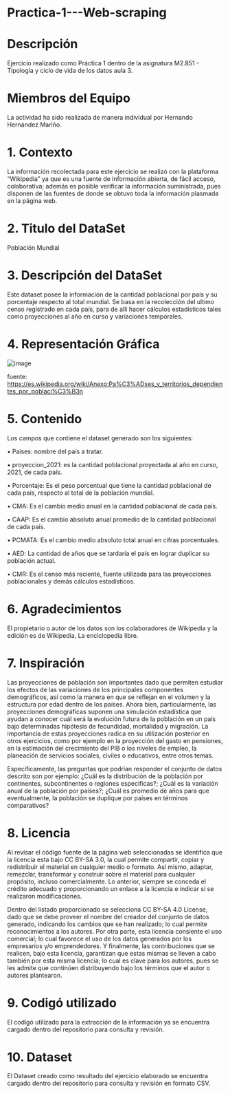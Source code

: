 # Practica-1---Web-scraping

# Descripción 

Ejercicio realizado como Práctica 1 dentro de la asignatura M2.851 - Tipología y ciclo de vida de los datos aula 3.

# Miembros del Equipo 

La actividad ha sido realizada de manera individual por Hernando Hernández Mariño.

# 1. Contexto 

La información recolectada para este ejercicio se realizó con la plataforma “Wikipedia” ya que es una fuente de información abierta, de fácil acceso, colaborativa; además es posible verificar la información suministrada, pues disponen de las fuentes de donde se obtuvo toda la información plasmada en la página web. 

# 2. Titulo del DataSet

Población Mundial 

# 3. Descripción del DataSet

Este dataset posee la información de la cantidad poblacional por país y su porcentaje respecto al total mundial. Se basa en la recolección del ultimo censo registrado en cada país, para de allí hacer cálculos estadísticos tales como proyecciones al año en curso y variaciones temporales. 

# 4. Representación Gráfica

![image](https://user-images.githubusercontent.com/81597670/113203866-2d3e2680-9232-11eb-9173-90e9e2191c38.png)

fuente: https://es.wikipedia.org/wiki/Anexo:Pa%C3%ADses_y_territorios_dependientes_por_poblaci%C3%B3n

# 5. Contenido

Los campos que contiene el dataset generado son los siguientes: 

•	Países: nombre del país a tratar.

•	proyeccion_2021: es la cantidad poblacional proyectada al año en curso, 2021, de cada país.

•	Porcentaje: Es el peso porcentual que tiene la cantidad poblacional de cada país, respecto al total de la población mundial. 

•	CMA: Es el cambio medio anual en la cantidad poblacional de cada país.

•	CAAP: Es el cambio absoluto anual promedio de la cantidad poblacional de cada país. 

•	PCMATA: Es el cambio medio absoluto total anual en cifras porcentuales. 

•	AED: La cantidad de años que se tardaría el país en lograr duplicar su población actual. 

•	CMR: Es el censo más reciente, fuente utilizada para las proyecciones poblacionales y demás cálculos estadísticos. 

# 6. Agradecimientos 

El propietario o autor de los datos son los colaboradores de Wikipedia y la edición es de Wikipedia, La enciclopedia libre.

# 7. Inspiración 

Las proyecciones de población son importantes dado que permiten estudiar los efectos de las variaciones de los principales componentes demográficos, así como la manera en que se reflejan en el volumen y la estructura por edad dentro de los países. Ahora bien, particularmente, las proyecciones demográficas suponen una simulación estadística que ayudan a conocer cuál será la evolución futura de la población en un país bajo determinadas hipótesis de fecundidad, mortalidad y migración. La importancia de estas proyecciones radica en su utilización posterior en otros ejercicios, como por ejemplo en la proyección del gasto en pensiones, en la estimación del crecimiento del PIB o los niveles de empleo, la planeación de servicios sociales, civiles o educativos, entre otros temas. 

Específicamente, las preguntas que podrían responder el conjunto de datos descrito son por ejemplo: ¿Cuál es la distribución de la población por continentes, subcontinentes o regiones especificas?; ¿Cuál es la variación anual de la población por países?; ¿Cuál es promedio de años para que eventualmente, la población se duplique por países en términos comparativos? 

# 8. Licencia

Al revisar el código fuente de la página web seleccionadas se identifica que la licencia esta bajo CC BY-SA 3.0, la cual permite compartir, copiar y redistribuir el material en cualquier medio o formato. Así mismo, adaptar, remezclar, transformar y construir sobre el material para cualquier propósito, incluso comercialmente. Lo anterior, siempre se conceda el crédito adecuado y proporcionando un enlace a la licencia e indicar si se realizaron modificaciones.

Dentro del listado proporcionado se selecciona CC BY-SA 4.0 License, dado que se debe proveer el nombre del creador del conjunto de datos generado, indicando los cambios que se han realizado; lo cual permite reconocimientos a los autores. Por otra parte, esta licencia consiente el uso comercial; lo cual favorece el uso de los datos generados por los empresarios y/o emprendedores. Y finalmente, las contribuciones que se realicen, bajo esta licencia, garantizan que estas mismas se lleven a cabo también por esta misma licencia; lo cual es clave para los autores, pues se les admite que continúen distribuyendo bajo los términos que el autor o autores plantearon.

# 9. Codigó utilizado

El codigó utilizado para la extracción de la información ya se encuentra cargado dentro del repositorio para consulta y revisión. 

# 10. Dataset

El Dataset creado como resultado del ejercicio elaborado se encuentra cargado dentro del repositorio para consulta y revisión en formato CSV. 
